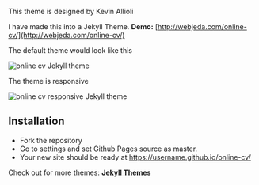 This theme is designed by Kevin Allioli 

I have made this into a Jekyll Theme.
**Demo:** [http://webjeda.com/online-cv/](http://webjeda.com/online-cv/)

The default theme would look like this

![online cv Jekyll theme](https://github.com/kallioli/aws-resume/raw/master/assets/images/online-cv-jekyll-theme.png)

The theme is responsive

![online cv responsive Jekyll theme](https://github.com/kallioli/aws-resume/raw/master/assets/images/online-cv-responsive-jekyll-theme.png)

## Installation
* Fork the repository
* Go to settings and set Github Pages source as master.
* Your new site should be ready at https://username.github.io/online-cv/

Check out for more themes: [**Jekyll Themes**](http://jekyll-themes.com)
